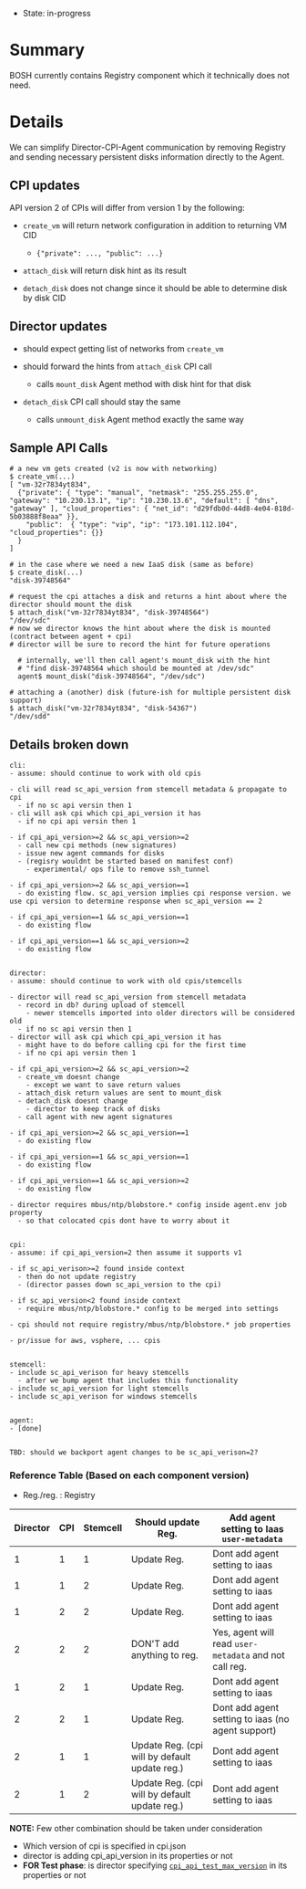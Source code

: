 - State: in-progress

# Summary

BOSH currently contains Registry component which it technically does not need.

# Details

We can simplify Director-CPI-Agent communication by removing Registry and sending necessary persistent disks information directly to the Agent.

## CPI updates

API version 2 of CPIs will differ from version 1 by the following:

- `create_vm` will return network configuration in addition to returning VM CID
  - `{"private": ..., "public": ...}`

- `attach_disk` will return disk hint as its result

- `detach_disk` does not change since it should be able to determine disk by disk CID

## Director updates

- should expect getting list of networks from `create_vm`

- should forward the hints from `attach_disk` CPI call
  - calls `mount_disk` Agent method with disk hint for that disk

- `detach_disk` CPI call should stay the same
	- calls `unmount_disk` Agent method exactly the same way

## Sample API Calls

```
# a new vm gets created (v2 is now with networking)
$ create_vm(...)
[ "vm-32r7834yt834", 
  {"private": { "type": "manual", "netmask": "255.255.255.0", "gateway": "10.230.13.1", "ip": "10.230.13.6", "default": [ "dns", "gateway" ], "cloud_properties": { "net_id": "d29fdb0d-44d8-4e04-818d-5b03888f8eaa" }}, 
    "public":  { "type": "vip", "ip": "173.101.112.104", "cloud_properties": {}} 
  }
]

# in the case where we need a new IaaS disk (same as before)
$ create_disk(...)
"disk-39748564"

# request the cpi attaches a disk and returns a hint about where the director should mount the disk
$ attach_disk("vm-32r7834yt834", "disk-39748564")
"/dev/sdc"
# now we director knows the hint about where the disk is mounted (contract between agent + cpi)
# director will be sure to record the hint for future operations

  # internally, we'll then call agent's mount_disk with the hint
  # "find disk-39748564 which should be mounted at /dev/sdc"
  agent$ mount_disk("disk-39748564", "/dev/sdc")

# attaching a (another) disk (future-ish for multiple persistent disk support)
$ attach_disk("vm-32r7834yt834", "disk-54367")
"/dev/sdd"
```

## Details broken down

```
cli:
- assume: should continue to work with old cpis

- cli will read sc_api_version from stemcell metadata & propagate to cpi
  - if no sc api versin then 1
- cli will ask cpi which cpi_api_version it has
  - if no cpi api versin then 1

- if cpi_api_version>=2 && sc_api_version>=2
  - call new cpi methods (new signatures)
  - issue new agent commands for disks
  - (regisry wouldnt be started based on manifest conf)
    - experimental/ ops file to remove ssh_tunnel

- if cpi_api_version>=2 && sc_api_version==1
  - do existing flow. sc_api_version implies cpi response version. we use cpi version to determine response when sc_api_version == 2

- if cpi_api_version==1 && sc_api_version==1
  - do existing flow

- if cpi_api_version==1 && sc_api_version>=2
  - do existing flow


director:
- assume: should continue to work with old cpis/stemcells

- director will read sc_api_version from stemcell metadata
  - record in db? during upload of stemcell
    - newer stemcells imported into older directors will be considered old
  - if no sc api versin then 1
- director will ask cpi which cpi_api_version it has
  - might have to do before calling cpi for the first time
  - if no cpi api versin then 1

- if cpi_api_version>=2 && sc_api_version>=2
  - create_vm doesnt change
    - except we want to save return values
  - attach_disk return values are sent to mount_disk
  - detach_disk doesnt change
    - director to keep track of disks
  - call agent with new agent signatures

- if cpi_api_version>=2 && sc_api_version==1
  - do existing flow

- if cpi_api_version==1 && sc_api_version==1
  - do existing flow

- if cpi_api_version==1 && sc_api_version>=2
  - do existing flow

- director requires mbus/ntp/blobstore.* config inside agent.env job property
  - so that colocated cpis dont have to worry about it


cpi:
- assume: if cpi_api_version=2 then assume it supports v1

- if sc_api_verison>=2 found inside context
  - then do not update registry
  - (director passes down sc_api_version to the cpi)

- if sc_api_version<2 found inside context
  - require mbus/ntp/blobstore.* config to be merged into settings

- cpi should not require registry/mbus/ntp/blobstore.* job properties

- pr/issue for aws, vsphere, ... cpis


stemcell:
- include sc_api_verison for heavy stemcells
  - after we bump agent that includes this functionality
- include sc_api_version for light stemcells
- include sc_api_verison for windows stemcells


agent:
- [done]


TBD: should we backport agent changes to be sc_api_verison=2?
```

### Reference Table (Based on each component version)
* Reg./reg. : Registry

| Director | CPI | Stemcell  | Should update Reg.   | Add agent setting to Iaas `user-metadata`   |
|----------|-----|-----------|----------------------|---|
| 1  | 1  | 1  | Update Reg.  | Dont add agent setting to iaas  |
| 1  | 1  | 2  | Update Reg.  | Dont add agent setting to iaas  |
| 1  | 2  | 2  | Update Reg.  | Dont add agent setting to iaas  |
| 2  | 2  | 2  | DON'T add anything to reg.   | Yes, agent will read `user-metadata` and not call reg.  |
| 1  | 2  | 1  | Update Reg.  | Dont add agent setting to iaas  |
| 2  | 2  | 1  | Update Reg.  | Dont add agent setting to iaas (no agent support)  |
| 2  | 1  | 1  | Update Reg. (cpi will by default update reg.)  | Dont add agent setting to iaas |
| 2  | 1  | 2  | Update Reg. (cpi will by default update reg.)  | Dont add agent setting to iaas |


**NOTE:** Few other combination should be taken under consideration
- Which version of cpi is specified in cpi.json
- director is adding cpi_api_version in its properties or not
- **FOR Test phase**: is director specifying [`cpi_api_test_max_version`](https://github.com/cloudfoundry-incubator/bosh-cpi-certification/blob/master/aws/assets/ops/director_cpi_version.yml) in its properties or not

